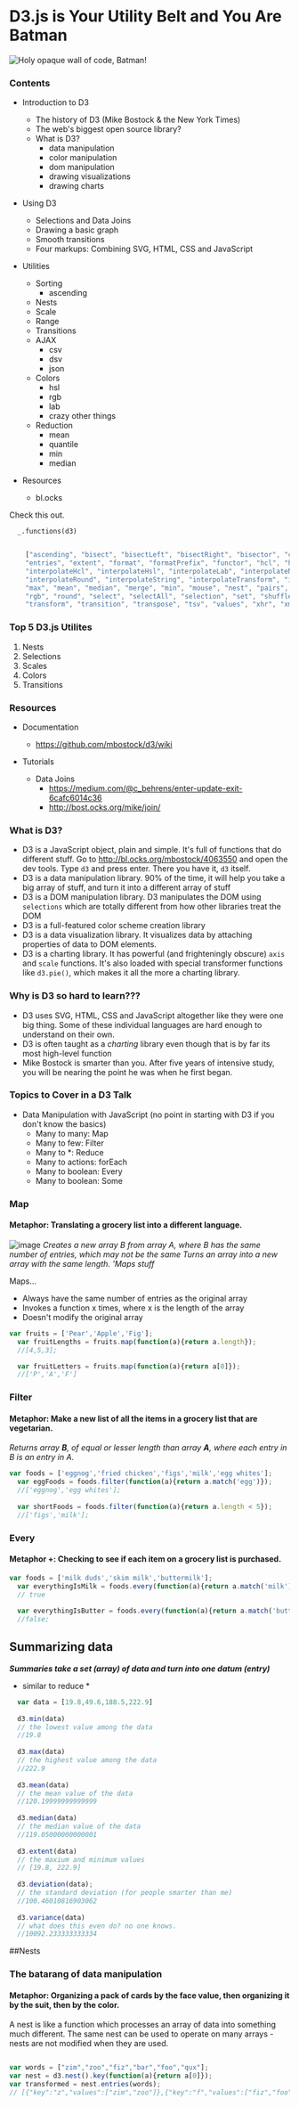 # D3.js is Your Utility Belt and You Are Batman

![Holy opaque wall of code, Batman!](https://cloud.githubusercontent.com/assets/4268152/6759387/0525a4e2-cf16-11e4-8744-c016f8fc0aa6.png)

### Contents

- Introduction to D3
  - The history of D3 (Mike Bostock & the New York Times)
  - The web's biggest open source library?
  - What is D3?
    - data manipulation
    - color manipulation
    - dom manipulation
    - drawing visualizations
    - drawing charts

- Using D3
  - Selections and Data Joins
  - Drawing a basic graph
  - Smooth transitions
  - Four markups: Combining SVG, HTML, CSS and JavaScript
  
- Utilities
  - Sorting
    - ascending
  - Nests
  - Scale
  - Range
  - Transitions
  - AJAX
    - csv
    - dsv
    - json
  - Colors
    - hsl
    - rgb
    - lab
    - crazy other things
  - Reduction
    - mean
    - quantile
    - min
    - median
  
- Resources
  - bl.ocks

Check this out.

```
  _.functions(d3)
```
```javascript

    ["ascending", "bisect", "bisectLeft", "bisectRight", "bisector", "color", "csv", "descending", "dispatch", "dsv", "ease",
    "entries", "extent", "format", "formatPrefix", "functor", "hcl", "hsl", "html", "interpolate", "interpolateArray", 
    "interpolateHcl", "interpolateHsl", "interpolateLab", "interpolateNumber", "interpolateObject", "interpolateRgb", 
    "interpolateRound", "interpolateString", "interpolateTransform", "interpolateZoom", "json", "keys", "lab", "locale", "map",
    "max", "mean", "median", "merge", "min", "mouse", "nest", "pairs", "permute", "quantile", "range", "rebind", "requote",
    "rgb", "round", "select", "selectAll", "selection", "set", "shuffle", "sum", "text", "timer", "tip", "touch", "touches",
    "transform", "transition", "transpose", "tsv", "values", "xhr", "xml", "zip"]
```

### Top 5 D3.js Utilites

 1. Nests
 2. Selections
 3. Scales
 4. Colors
 5. Transitions

### Resources
- Documentation
  - https://github.com/mbostock/d3/wiki

- Tutorials
  - Data Joins 
    - https://medium.com/@c_behrens/enter-update-exit-6cafc6014c36
    - http://bost.ocks.org/mike/join/

### What is D3?

- D3 is a JavaScript object, plain and simple. It's full of functions that do different stuff. Go to http://bl.ocks.org/mbostock/4063550 and open the dev tools. Type `d3` and press enter. There you have it, `d3` itself.
- D3 is a data manipulation library. 90% of the time, it will help you take a big array of stuff, and turn it into a different array of stuff
- D3 is a DOM manipulation library. D3 manipulates the DOM using `selections` which are totally different from how other libraries treat the DOM
- D3 is a full-featured color scheme creation library
- D3 is a data visualization library. It visualizes data by attaching properties of data to DOM elements. 
- D3 is a charting library. It has powerful (and frighteningly obscure) `axis` and `scale` functions. It's also loaded with special transformer functions like `d3.pie()`, which makes it all the more a charting library.

### Why is D3 so hard to learn???

- D3 uses SVG, HTML, CSS and JavaScript altogether like they were one big thing. Some of these individual languages are hard enough to understand on their own. 
- D3 is often taught as a *charting* library even though that is by far its most high-level function
- Mike Bostock is smarter than you. After five years of intensive study, you will be nearing the point he was when he first began.


### Topics to Cover in a D3 Talk

- Data Manipulation with JavaScript (no point in starting with D3 if you don't know the basics)
  - Many to many: Map
  - Many to few: Filter
  - Many to *: Reduce
  - Many to actions: forEach
  - Many to boolean: Every
  - Many to boolean: Some

### Map
#### Metaphor: Translating a grocery list into a different language.
![image](https://cloud.githubusercontent.com/assets/4268152/6781796/a2d0cd20-d146-11e4-9bfc-ed9eb62d2535.png)
*Creates a new array B from array A, where B has the same number of entries, which may not be the same*
*Turns an array into a new array with the same length.*
*'Maps stuff*

Maps...
- Always have the same number of entries as the original array
- Invokes a function x times, where x is the length of the array
- Doesn't modify the original array

```javascript
var fruits = ['Pear','Apple','Fig'];
  var fruitLengths = fruits.map(function(a){return a.length});
  //[4,5,3];

  var fruitLetters = fruits.map(function(a){return a[0]});
  //['P','A','F']
```

### Filter
#### Metaphor: Make a new list of all the items in a grocery list that are vegetarian.

*Returns array **B**, of equal or lesser length than array **A**, where each entry in B is an entry in A.*

```javascript
var foods = ['eggnog','fried chicken','figs','milk','egg whites'];
  var eggFoods = foods.filter(function(a){return a.match('egg')});
  //['eggnog','egg whites'];
  
  var shortFoods = foods.filter(function(a){return a.length < 5});
  //['figs','milk'];
```
### Every
#### Metaphor +: Checking to see if each item on a grocery list is purchased.

```javascript
var foods = ['milk duds','skim milk','buttermilk'];
  var everythingIsMilk = foods.every(function(a){return a.match('milk')});
  // true
  
  var everythingIsButter = foods.every(function(a){return a.match('butter')});
  //false;
```

## Summarizing data
***Summaries take a set (array) of data and turn into one datum (entry)***
* similar to reduce *

```javascript
  var data = [19.8,49.6,188.5,222.9]
  
  d3.min(data)
  // the lowest value among the data
  //19.8
  
  d3.max(data)
  // the highest value among the data
  //222.9
  
  d3.mean(data)
  // the mean value of the data
  //120.19999999999999
  
  d3.median(data)
  // the median value of the data
  //119.05000000000001
  
  d3.extent(data)
  // the maxium and minimum values
  // [19.8, 222.9]
  
  d3.deviation(data);
  // the standard deviation (for people smarter than me)
  //100.46010816903062
  
  d3.variance(data)
  // what does this even do? no one knows.
  //10092.233333333334


```

##Nests
### The batarang of data manipulation
#### Metaphor: Organizing a pack of cards by the face value, then organizing it by the suit, then by the color.

A nest is like a function which processes an array of data into something much different. The same nest can be used to operate on many arrays - nests are not modified when they are used.

```javascript

var words = ["zim","zoo","fiz","bar","foo","qux"];
var nest = d3.nest().key(function(a){return a[0]});
var transformed = nest.entries(words); 
// [{"key":"z","values":["zim","zoo"]},{"key":"f","values":["fiz","foo"]},{"key":"b","values":["bar"]},{"key":"q","values":["qux"]}]




